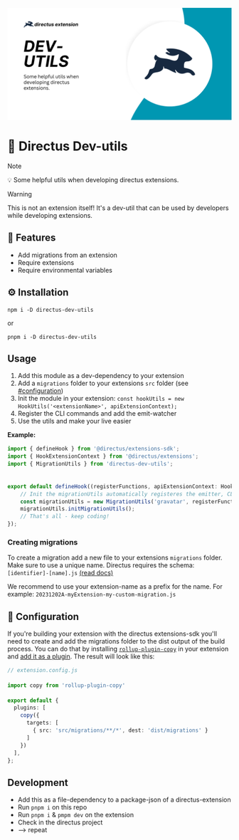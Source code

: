![](./docs/Directus-Dev-Utils.png)

# 🐰 Directus Dev-utils

> [!NOTE]
> 💡 Some helpful utils when developing directus extensions.

> [!WARNING]
> This is not an extension itself! It's a dev-util that can be used by developers while developing extensions.

## 🎉 Features
- Add migrations from an extension
- Require extensions
- Require environmental variables


## ⚙️ Installation
```
npm i -D directus-dev-utils
```

or

```
pnpm i -D directus-dev-utils
```


## Usage
1. Add this module as a dev-dependency to your extension
2. Add a `migrations` folder to your extensions `src` folder (see [#configuration](#-configuration))
3. Init the module in your extension: `const hookUtils = new HookUtils('<extensionName>', apiExtensionContext);`
4. Register the CLI commands and add the emit-watcher
5. Use the utils and make your live easier

**Example:**
````ts
import { defineHook } from '@directus/extensions-sdk';
import { HookExtensionContext } from '@directus/extensions';
import { MigrationUtils } from 'directus-dev-utils';


export default defineHook((registerFunctions, apiExtensionContext: HookExtensionContext) => {
	// Init the migrationUtils automatically registeres the emitter, CLI-Command, and Migration check on sverer startup
	const migrationUtils = new MigrationUtils('gravatar', registerFunctions, apiExtensionContext);
	migrationUtils.initMigrationUtils();
	// That's all - keep coding!
});
````

### Creating migrations
To create a migration add a new file to your extensions `migrations` folder. Make sure to use a unique name.
Directus requires the schema: `[identifier]-[name].js` [(read docs)](https://docs.directus.io/extensions/migrations.html#file-name)

We recommend to use your extension-name as a prefix for the name. For example: `20231202A-myExtension-my-custom-migration.js`


## 🔧 Configuration
If you're building your extension with the directus extensions-sdk  you'll need to create and add the migrations folder to the dist output of the build process. You can do that by installing [`rollup-plugin-copy`](https://www.npmjs.com/package/rollup-plugin-copy) in your extension and [add it as a plugin](https://docs.directus.io/extensions/creating-extensions.html#configuring-the-cli). The result will look like this:

````ts
// extension.config.js

import copy from 'rollup-plugin-copy'

export default {
  plugins: [
    copy({
      targets: [
        { src: 'src/migrations/**/*', dest: 'dist/migrations' }
      ]
    })
  ],
};
````


## Development
- Add this as a file-dependency to a package-json of a directus-extension
- Run `pnpm i` on this repo
- Run `pnpm i` & `pmpm dev` on the extension
- Check in the directus project
- --> repeat
